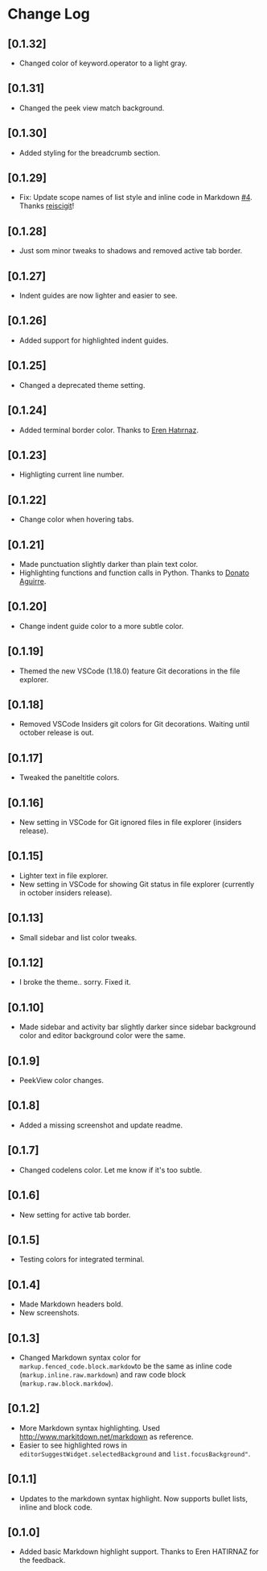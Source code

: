 # Change Log

## [0.1.32]

- Changed color of keyword.operator to a light gray.

## [0.1.31]

- Changed the peek view match background.

## [0.1.30]

- Added styling for the breadcrumb section.

## [0.1.29]

- Fix: Update scope names of list style and inline code in Markdown [#4](https://github.com/perragnar/september-steel/pull/4). Thanks [reiscigit](https://github.com/reiscigit)!

## [0.1.28]

- Just som minor tweaks to shadows and removed active tab border.

## [0.1.27]

- Indent guides are now lighter and easier to see.

## [0.1.26]

- Added support for highlighted indent guides.

## [0.1.25]

- Changed a deprecated theme setting.

## [0.1.24]

- Added terminal border color. Thanks to [Eren Hatırnaz](https://github.com/erenhatirnaz).

## [0.1.23]

- Highligting current line number.

## [0.1.22]

- Change color when hovering tabs.

## [0.1.21]

- Made punctuation slightly darker than plain text color.
- Highlighting functions and function calls in Python. Thanks to [Donato Aguirre](https://github.com/donatoaguirre24).

## [0.1.20]

- Change indent guide color to a more subtle color.

## [0.1.19]

- Themed the new VSCode (1.18.0) feature Git decorations in the file explorer.


## [0.1.18]

- Removed VSCode Insiders git colors for Git decorations. Waiting until october release is out.

## [0.1.17]

- Tweaked the paneltitle colors.

## [0.1.16]

- New setting in VSCode for Git ignored files in file explorer (insiders release).

## [0.1.15]

- Lighter text in file explorer.
- New setting in VSCode for showing Git status in file explorer (currently in october insiders release).

## [0.1.13]

- Small sidebar and list color tweaks.

## [0.1.12]

- I broke the theme.. sorry. Fixed it.

## [0.1.10]

- Made sidebar and activity bar slightly darker since sidebar background color and editor background color were the same.

## [0.1.9]

- PeekView color changes.

## [0.1.8]

- Added a missing screenshot and update readme.

## [0.1.7]

- Changed codelens color. Let me know if it's too subtle.

## [0.1.6]

- New setting for active tab border.

## [0.1.5]

- Testing colors for integrated terminal.

## [0.1.4]

- Made Markdown headers bold.
- New screenshots.

## [0.1.3]

- Changed Markdown syntax color for `markup.fenced_code.block.markdow`to be the same as inline code (`markup.inline.raw.markdown`) and raw code block (`markup.raw.block.markdow`).

## [0.1.2]

- More Markdown syntax highlighting. Used http://www.markitdown.net/markdown as reference.
- Easier to see highlighted rows in `editorSuggestWidget.selectedBackground` and `list.focusBackground"`.

## [0.1.1]

- Updates to the markdown syntax highlight. Now supports bullet lists, inline and block code.

## [0.1.0]

- Added basic Markdown highlight support. Thanks to Eren HATIRNAZ for the feedback.
